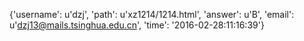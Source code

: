 {'username': u'dzj', 'path': u'xz1214/1214.html', 'answer': u'B', 'email': u'dzj13@mails.tsinghua.edu.cn', 'time': '2016-02-28:11:16:39'}